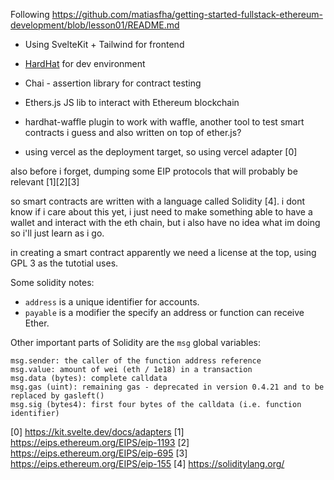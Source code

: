 Following https://github.com/matiasfha/getting-started-fullstack-ethereum-development/blob/lesson01/README.md

- Using SvelteKit + Tailwind for frontend
- [HardHat](https://hardhat.org/) for dev environment
- Chai - assertion library for contract testing
- Ethers.js JS lib to interact with Ethereum blockchain
- hardhat-waffle plugin to work with waffle, another tool to test smart contracts i guess and
also written on top of ether.js?


- using vercel as the deployment target, so using vercel adapter [0]

also before i forget, dumping some EIP protocols that will probably be relevant [1][2][3]

so smart contracts are written with a language called Solidity [4]. i dont know if i care
about this yet, i just need to make something able to have a wallet and interact with the
eth chain, but i also have no idea what im doing so i'll just learn as i go.

in creating a smart contract apparently we need a license at the top, using GPL 3 as the 
tutotial uses.

Some solidity notes:
- `address` is a unique identifier for accounts.
- `payable` is a modifier the specify an address or function can receive Ether.

Other important parts of Solidity are the `msg` global variables:
```
msg.sender: the caller of the function address reference
msg.value: amount of wei (eth / 1e18) in a transaction
msg.data (bytes): complete calldata
msg.gas (uint): remaining gas - deprecated in version 0.4.21 and to be replaced by gasleft()
msg.sig (bytes4): first four bytes of the calldata (i.e. function identifier)
```


[0] https://kit.svelte.dev/docs/adapters
[1] https://eips.ethereum.org/EIPS/eip-1193
[2] https://eips.ethereum.org/EIPS/eip-695
[3] https://eips.ethereum.org/EIPS/eip-155
[4] https://soliditylang.org/

